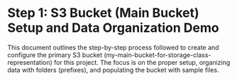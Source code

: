 # Step 1: S3 Bucket (Main Bucket) Setup and Data Organization Demo

This document outlines the step-by-step process followed to create and configure the primary S3 bucket (my-main-bucket-for-storage-class-representation) for this project. The focus is on the proper setup, organizing data with folders (prefixes), and populating the bucket with sample files.

